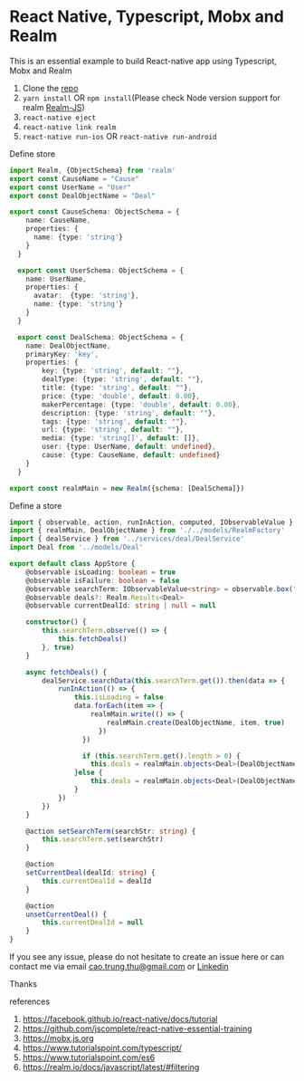 # React Native, Typescript, Mobx and Realm
This is an essential example to build React-native app using Typescript, Mobx and Realm

1. Clone the [repo](https://github.com/diegothucao/react-native-typescript-mobx-realm-template)
2. `yarn install` OR `npm install`(Please check Node version support for realm [Realm-JS](https://realm.io/docs/javascript/latest/#getting-started))
3. `react-native eject`
4. `react-native link realm`
5. `react-native run-ios` OR `react-native run-android`

Define store 
```typescript 
import Realm, {ObjectSchema} from 'realm'
export const CauseName = "Cause"
export const UserName = "User"
export const DealObjectName = "Deal"

export const CauseSchema: ObjectSchema = {
    name: CauseName,
    properties: {
      name: {type: 'string'}
    }
  }

  export const UserSchema: ObjectSchema = {
    name: UserName,
    properties: {
      avatar:  {type: 'string'},
      name: {type: 'string'}
    }
  } 

  export const DealSchema: ObjectSchema = {
    name: DealObjectName,
    primaryKey: 'key',
    properties: {
        key: {type: 'string', default: ""},
        dealType: {type: 'string', default: ""},
        title: {type: 'string', default: ""},
        price: {type: 'double', default: 0.00},
        makerPercentage: {type: 'double', default: 0.00},
        description: {type: 'string', default: ""},
        tags: {type: 'string', default: ""},
        url: {type: 'string', default: ""},
        media: {type: 'string[]', default: []},
        user: {type: UserName, default: undefined},
        cause: {type: CauseName, default: undefined}
    }
  }

export const realmMain = new Realm({schema: [DealSchema]})
```

Define a store 
```typescript 
import { observable, action, runInAction, computed, IObservableValue } from 'mobx'
import { realmMain, DealObjectName } from './../models/RealmFactory'
import { dealService } from '../services/deal/DealService'
import Deal from '../models/Deal'

export default class AppStore {
    @observable isLoading: boolean = true
    @observable isFailure: boolean = false
    @observable searchTerm: IObservableValue<string> = observable.box("")
    @observable deals?: Realm.Results<Deal>
    @observable currentDealId: string | null = null

    constructor() {
        this.searchTerm.observe(() => {
            this.fetchDeals()
        }, true)
    }

    async fetchDeals() {
        dealService.searchData(this.searchTerm.get()).then(data => {
            runInAction(() => {
                this.isLoading = false
                data.forEach(item => {
                    realmMain.write(() => {
                        realmMain.create(DealObjectName, item, true)
                      })
                  })

                  if (this.searchTerm.get().length > 0) {
                    this.deals = realmMain.objects<Deal>(DealObjectName).filtered('title CONTAINS[c] "' + this.searchTerm.get() + '"')
                }else {
                    this.deals = realmMain.objects<Deal>(DealObjectName)
                }
            })
        })
    }

    @action setSearchTerm(searchStr: string) {
        this.searchTerm.set(searchStr)
    }

    @action
    setCurrentDeal(dealId: string) {
        this.currentDealId = dealId
    }

    @action
    unsetCurrentDeal() {
        this.currentDealId = null
    }
}
```
If you see any issue, please do not hesitate to create an issue here or can contact me via email cao.trung.thu@gmail.com or [Linkedin](https://www.linkedin.com/in/diegothucao/)

Thanks

references
1. https://facebook.github.io/react-native/docs/tutorial
2. https://github.com/jscomplete/react-native-essential-training
3. https://mobx.js.org
4. https://www.tutorialspoint.com/typescript/
5. https://www.tutorialspoint.com/es6
6. https://realm.io/docs/javascript/latest/#filtering
